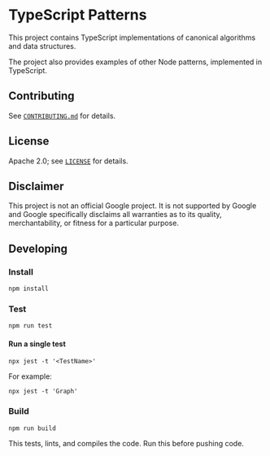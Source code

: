 # TypeScript Patterns

This project contains TypeScript implementations of canonical algorithms and data structures.

The project also provides examples of other Node patterns, implemented in TypeScript.

## Contributing

See [`CONTRIBUTING.md`](CONTRIBUTING.md) for details.

## License

Apache 2.0; see [`LICENSE`](LICENSE) for details.

## Disclaimer

This project is not an official Google project. It is not supported by
Google and Google specifically disclaims all warranties as to its quality,
merchantability, or fitness for a particular purpose.

## Developing

### Install

    npm install

### Test

    npm run test

#### Run a single test

    npx jest -t '<TestName>'

For example:

    npx jest -t 'Graph'

### Build

    npm run build

This tests, lints, and compiles the code. Run this before pushing code.
